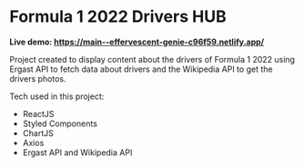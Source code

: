 # Formula 1 2022 Drivers HUB

<b>Live demo: https://main--effervescent-genie-c96f59.netlify.app/</b>

Project created to display content about the drivers of Formula 1 2022 using Ergast API to fetch data about drivers and the Wikipedia API to get the drivers photos.

Tech used in this project: 
  <ul>
    <li>ReactJS</li>
    <li>Styled Components</li>
    <li>ChartJS</li>
    <li>Axios</li>
    <li>Ergast API and Wikipedia API</li>
    </ul>
